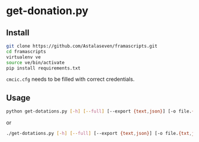 get-donation.py
===============

Install
-------

```bash
git clone https://github.com/Astalaseven/framascripts.git
cd framascripts
virtualenv ve
source ve/bin/activate
pip install requirements.txt
```

`cmcic.cfg` needs to be filled with correct credentials.

Usage
-----

```bash
python get-dotations.py [-h] [--full] [--export {text,json}] [-o file.{txt,json}]
```

or

```bash
./get-dotations.py [-h] [--full] [--export {text,json}] [-o file.{txt,json}]
```
